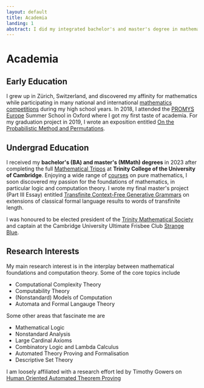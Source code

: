 ```yaml
---
layout: default
title: Academia
landing: 1
abstract: I did my integrated bachelor's and master's degree in mathematics at the University of Cambridge, focussing on pure mathematics. Starting with a flair for number theory and combinatorics, I eventually discovered my passion and affinity for mathematical logic and computation theory. I am now pursuing my PhD at EPF Lausanne in Switzerland, where I hope to contribute to research in complexity theory and related fields.
---
```


# Academia

## Early Education

I grew up in Zürich, Switzerland, and discovered my affinity for mathematics while participating in many national and international [mathematics competitions](olympiad.html) during my high school years. In 2018, I attended the [PROMYS Europe](https://promys-europe.org/) Summer School in Oxford where I got my first taste of academia. For my graduation project in 2019, I wrote an exposition entitled [On the Probabilistic Method and Permutations](matura.pdf).

## Undergrad Education

I received my **bachelor's (BA) and master's (MMath) degrees** in 2023 after completing the full [Mathematical Tripos](https://en.wikipedia.org/wiki/Mathematical_Tripos) at **Trinity College of the University of Cambridge**. Enjoying a wide range of [courses](/courses.html) on pure mathematics, I soon discovered my passion for the foundations of mathematics, in particular logic and computation theory. I wrote my final master's project (Part III Essay) entitled [Transfinite Context-Free Generative Grammars](/downloads/essay.pdf) on extensions of classical formal language results to words of transfinite length. 

I was honoured to be elected president of the [Trinity Mathematical Society](https://tms.soc.srcf.net/) and captain at the Cambridge University Ultimate Frisbee Club [Strange Blue](https://www.strangeblue.org/).

<!-- It was during my high school years that I decided to pursue mathematics at university. At the time, I participated in many mathematics competitions, through which I discovered my passion for the subject. My participation at the summer school PROMYS Europe at the University of Oxford also had no little part in my goal of becoming a research mathematician. It was also during that summer school that I fell in love with the historic British Universities. After graduating high school, I started my undergrad in mathematics at Trinity College of the University of Cambridge. The three-year course entitled "Mathematical Tripos" covered a wide range of topics, which increased choice as the years progressed. 

While my main interest was initially in Number Theory, I quickly discovered that modern-day research in this area looks very different from the classical Number Theory I knew from maths Olympiads. The ad-hoc nature and clever interplay of definitions I was so fond of quickly got lost in a sea of analytic tools and heavy machinery from algebra and geometry. After this realisation, I naturally turned to Combinatorics as a future prospect, given that most of the things I liked about Number Theory had some combinatorial flavour about them. I thoroughly enjoyed studying various areas of Combinatorics, though I soon realised that just as in Number Theory, the parts of the theory I enjoyed so much are often drowned out by probability theory and things like Fourier analysis. Fortunately, it was at that point, during my third year at Cambridge, that I got introduced to Mathematical Logic. As it turned out, the aspects of mathematics I had been enjoying so much all came together in the foundations of mathematics. It was not long before I also discovered Model Theory, Computation Theory and Set theory as my newfound passion. -->


<!-- <h2>Extracurricular</h2>
- TMS
- ML Seminar
 -->

## Research Interests

My main research interest is in the interplay between mathematical foundations and computation theory. Some of the core topics include
- Computational Complexity Theory
- Computability Theory
- (Nonstandard) Models of Computation
- Automata and Formal Langauge Theory

Some other areas that fascinate me are
- Mathematical Logic
- Nonstandard Analysis
- Large Cardinal Axioms
- Combinatory Logic and Lambda Calculus
- Automated Theory Proving and Formalisation
- Descriptive Set Theory

I am loosely affiliated with a research effort led by Timothy Gowers on [Human Oriented Automated Theorem Proving](https://wtgowers.github.io/human-style-atp/)

<!-- ## Recreational Projects

- Tiling Potential
- Hyper-Continued fractions -->

